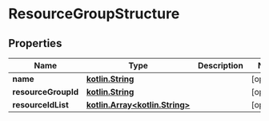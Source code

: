 # ResourceGroupStructure

## Properties
Name | Type | Description | Notes
------------ | ------------- | ------------- | -------------
**name** | [**kotlin.String**](.md) |  |  [optional]
**resourceGroupId** | [**kotlin.String**](.md) |  |  [optional]
**resourceIdList** | [**kotlin.Array&lt;kotlin.String&gt;**](.md) |  |  [optional]
